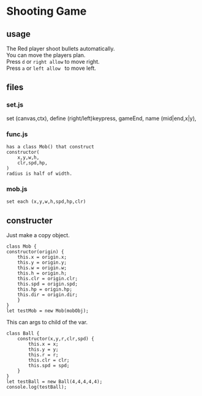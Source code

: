 # Shooting Game
## usage
The Red player shoot bullets automatically.  
You can move the players plan.  
Press `d` or `right allow` to move right.  
Press `a` or `left allow ` to move left.  

## files
### set.js
set (canvas,ctx),
    define (right/left)keypress, gameEnd,
    name (mid|end,x|y),

### func.js
    has a class Mob() that construct 
    constructor(
        x,y,w,h,
        clr,spd,hp,
    )
    radius is half of width.

### mob.js
    set each (x,y,w,h,spd,hp,clr)

## constructer
Just make a copy object.
```
class Mob {
constructor(origin) {
    this.x = origin.x;
    this.y = origin.y;
    this.w = origin.w;
    this.h = origin.h;
    this.clr = origin.clr;
    this.spd = origin.spd;
    this.hp = origin.hp;
    this.dir = origin.dir;
    }
}
let testMob = new Mob(mobObj);
```
This can args to child of the var.  
```
class Ball {
    constructor(x,y,r,clr,spd) {
        this.x = x;
        this.y = y;
        this.r = r;
        this.clr = clr;
        this.spd = spd;
    }
}  
let testBall = new Ball(4,4,4,4,4);
console.log(testBall);
```
